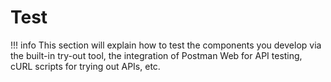 # Test

!!! info
    This section will explain how to test the components you develop via the built-in try-out tool, the integration of Postman Web for API testing, cURL scripts for trying out APIs, etc.
